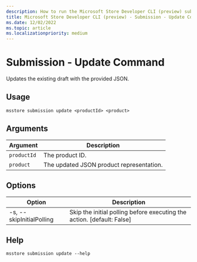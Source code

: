 ```yaml
---
description: How to run the Microsoft Store Developer CLI (preview) submission update command.
title: Microsoft Store Developer CLI (preview) - Submission - Update Command
ms.date: 12/02/2022
ms.topic: article
ms.localizationpriority: medium
---
```


# Submission - Update Command

Updates the existing draft with the provided JSON.

## Usage

```console
msstore submission update <productId> <product>
```

## Arguments

| Argument    | Description |
|-------------|-------------|
| `productId` | The product ID. |
| `product`   | The updated JSON product representation. |

## Options

| Option | Description |
|--------|-------------|
| -s, --skipInitialPolling | Skip the initial polling before executing the action. [default: False] |

## Help

```console
msstore submission update --help
```
